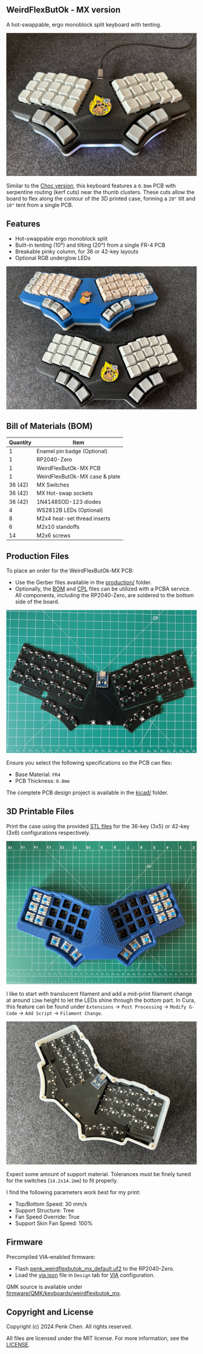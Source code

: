 ## WeirdFlexButOk - MX version

A hot-swappable, ergo monoblock split keyboard with tenting.

![](images/underglow.jpg)

Similar to the [Choc version](https://github.com/penk/WeirdFlexButOk), this keyboard features a `0.8mm` PCB with serpentine routing (kerf cuts) near the thumb clusters. These cuts allow the board to flex along the contour of the 3D printed case, forming a `20°` tilt and `10°` tent from a single PCB.

## Features

- Hot-swappable ergo monoblock split
- Built-in tenting (10°) and tilting (20°) from a single FR-4 PCB
- Breakable pinky column, for 36 or 42-key layouts 
- Optional RGB underglow LEDs

![](images/keyboard.jpg)

## Bill of Materials (BOM)

Quantity | Item
--- | ---
1 | Enamel pin badge (Optional)
1 | RP2040-Zero 
1 | WeirdFlexButOk-MX PCB
1 | WeirdFlexButOk-MX case & plate
36 (42) | MX Switches
36 (42) | MX Hot-swap sockets
36 (42) | 1N4148SOD-123 diodes
4 | WS2812B LEDs (Optional)
8 | M2x4 heat-set thread inserts
6 | M2x10 standoffs
14 | M2x6 screws

## Production Files

To place an order for the WeirdFlexButOk-MX PCB:

- Use the Gerber files available in the [production/](production/) folder.
- Optionally, the [BOM](production/BOM.csv) and [CPL](production/CPL.csv) files can be utilized with a PCBA service. All components, including the RP2040-Zero, are soldered to the bottom side of the board.

![](images/pcb.jpg)

Ensure you select the following specifications so the PCB can flex:

- Base Material: `FR4`
- PCB Thickness: `0.8mm`

The complete PCB design project is available in the [kicad/](kicad/) folder.

## 3D Printable Files

Print the case using the provided [STL files](case/) for the 36-key (3x5) or 42-key (3x6) configurations respectively.

 ![](images/3dprint.jpg)

I like to start with translucent filament and add a mid-print filament change at around `12mm` height to let the LEDs shine through the bottom part. In Cura, this feature can be found under `Extensions` -> `Post Processing` -> `Modify G-Code` -> `Add Script` -> `Filament Change`.

![](images/case.jpg)

Expect some amount of support material. Tolerances must be finely tuned for the switches (`14.2x14.2mm`) to fit properly.

I find the following parameters work best for my print:

- Top/Bottom Speed: 30 mm/s
- Support Structure: Tree
- Fan Speed Override: True
- Support Skin Fan Speed: 100%

## Firmware

Precompiled VIA-enabled firmware:

- Flash [penk_weirdflexbutok_mx_default.uf2](firmware/penk_weirdflexbutok_mx_default.uf2) to the RP2040-Zero.
- Load the [via.json](firmware/QMK/keyboards/weirdflexbutok_mx/via.json) file in `Design` tab for [VIA](https://usevia.app) configuration.

QMK source is available under [firmware/QMK/keyboards/weirdflexbutok_mx](firmware/QMK/keyboards/weirdflexbutok_mx).

## Copyright and License
Copyright (c) 2024 Penk Chen. All rights reserved.

All files are licensed under the MIT license. For more information, see the [LICENSE](LICENSE).
